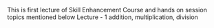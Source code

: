 This is first lecture of Skill Enhancement Course and hands on session topics mentioned below
Lecture - 1
addition, multiplication, division
